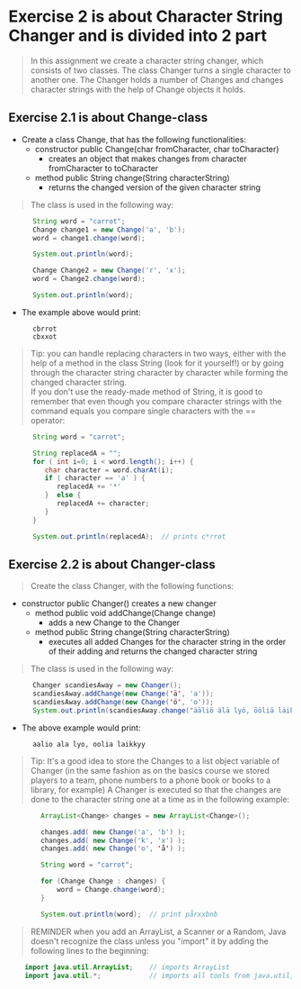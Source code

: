 # Exercise 2 is about Character String Changer and is divided into 2 part

> In this assignment we create a character string changer, which consists of two classes. The class Changer turns a single character to another one. The Changer holds a number of Changes and changes character strings with the help of Change objects it holds.

## Exercise 2.1 is about Change-class
* Create a class Change, that has the following functionalities:   
    - constructor public Change(char fromCharacter, char toCharacter)   
      - creates an object that makes changes from character fromCharacter to toCharacter   
    - method public String change(String characterString)    
      - returns the changed version of the given character string   

> The class is used in the following way:
```java
      String word = "carrot";
      Change change1 = new Change('a', 'b');
      word = change1.change(word);

      System.out.println(word);

      Change Change2 = new Change('r', 'x');
      word = Change2.change(word);

      System.out.println(word);
```  
* The example above would print:
```
      cbrrot
      cbxxot
```        
> Tip: you can handle replacing characters in two ways, either with the help of a method in the class String (look for it yourself!) or by going through the character string character by character while forming the changed character string.      
> If you don't use the ready-made method of String, it is good to remember that even though you compare character strings with the command equals you compare single characters with the == operator:

```java
      String word = "carrot";

      String replacedA = "";
      for ( int i=0; i < word.length(); i++) {
         char character = word.charAt(i);
         if ( character == 'a' ) {
            replacedA += '*'
         }  else {
            replacedA += character;
         }
      }

      System.out.println(replacedA);  // prints c*rrot
```

## Exercise 2.2 is about Changer-class
> Create the class Changer, with the following functions:

* constructor public Changer() creates a new changer   
    - method public void addChange(Change change)    
      - adds a new Change to the Changer   
    - method public String change(String characterString)    
      - executes all added Changes for the character string in the order of their adding and returns the changed character string   

> The class is used in the following way:
```java
      Changer scandiesAway = new Changer();
      scandiesAway.addChange(new Change('ä', 'a'));
      scandiesAway.addChange(new Change('ö', 'o'));
      System.out.println(scandiesAway.change("ääliö älä lyö, ööliä läikkyy"));
```        
* The above example would print:
```
      aalio ala lyo, oolia laikkyy
```   
> Tip: It's a good idea to store the Changes to a list object variable of Changer (in the same fashion as on the basics course we stored players to a team, phone numbers to a phone book or books to a library, for example) A Changer is executed so that the changes are done to the character string one at a time as in the following example:   
```java
        ArrayList<Change> changes = new ArrayList<Change>();

        changes.add( new Change('a', 'b') );
        changes.add( new Change('k', 'x') );
        changes.add( new Change('o', 'å') );

        String word = "carrot";

        for (Change Change : changes) {
            word = Change.change(word);
        }

        System.out.println(word);  // print pårxxbnb
 ```       
> REMINDER when you add an ArrayList, a Scanner or a Random, Java doesn't recognize the class unless you "import" it by adding the following lines to the beginning:
```java
    import java.util.ArrayList;    // imports ArrayList
    import java.util.*;            // imports all tools from java.util, including ArrayList, Scanner ja Random
```
